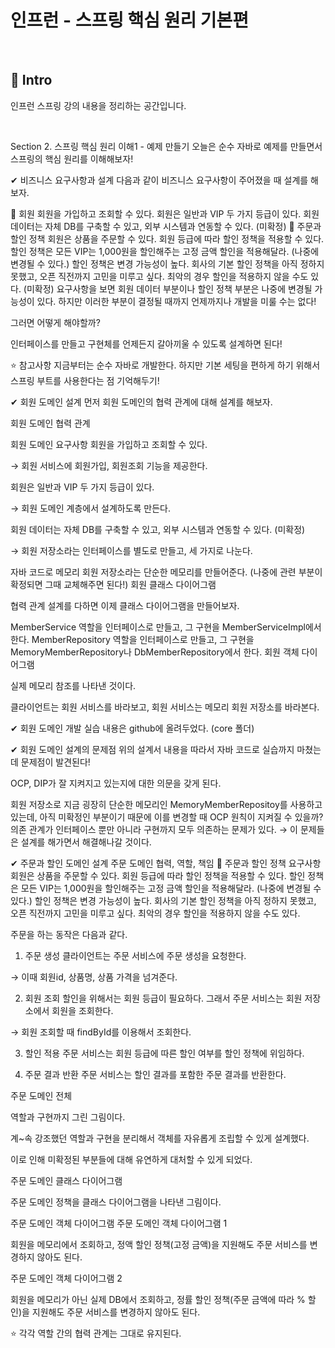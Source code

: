 # 인프런 - 스프링 핵심 원리 기본편
</br>

## :pushpin: Intro

인프런 스프링 강의 내용을 정리하는 공간입니다.

</br>
 
Section 2. 스프링 핵심 원리 이해1 - 예제 만들기
오늘은 순수 자바로 예제를 만들면서 스프링의 핵심 원리를 이해해보자!


✔ 비즈니스 요구사항과 설계
다음과 같이 비즈니스 요구사항이 주어졌을 때 설계를 해보자.

📌 회원
회원을 가입하고 조회할 수 있다.
회원은 일반과 VIP 두 가지 등급이 있다.
회원 데이터는 자체 DB를 구축할 수 있고, 외부 시스템과 연동할 수 있다. (미확정)
📌 주문과 할인 정책
회원은 상품을 주문할 수 있다.
회원 등급에 따라 할인 정책을 적용할 수 있다.
할인 정책은 모든 VIP는 1,000원을 할인해주는 고정 금액 할인을 적용해달라. (나중에 변경될 수 있다.)
할인 정책은 변경 가능성이 높다. 회사의 기본 할인 정책을 아직 정하지 못했고, 오픈 직전까지 고민을 미루고 싶다. 최악의 경우 할인을 적용하지 않을 수도 있다. (미확정)
요구사항을 보면 회원 데이터 부분이나 할인 정책 부분은 나중에 변경될 가능성이 있다.
하지만 이러한 부분이 결정될 때까지 언제까지나 개발을 미룰 수는 없다!

그러면 어떻게 해야할까?

인터페이스를 만들고 구현체를 언제든지 갈아끼울 수 있도록 설계하면 된다!

⭐ 참고사항
지금부터는 순수 자바로 개발한다. 하지만 기본 세팅을 편하게 하기 위해서 스프링 부트를 사용한다는 점 기억해두기!


✔ 회원 도메인 설계
먼저 회원 도메인의 협력 관계에 대해 설계를 해보자.

회원 도메인 협력 관계


회원 도메인 요구사항
회원을 가입하고 조회할 수 있다.

→ 회원 서비스에 회원가입, 회원조회 기능을 제공한다.

회원은 일반과 VIP 두 가지 등급이 있다.

→ 회원 도메인 계층에서 설계하도록 만든다.

회원 데이터는 자체 DB를 구축할 수 있고, 외부 시스템과 연동할 수 있다. (미확정)

→ 회원 저장소라는 인터페이스를 별도로 만들고, 세 가지로 나눈다.

자바 코드로 메모리 회원 저장소라는 단순한 메모리를 만들어준다. (나중에 관련 부분이 확정되면 그때 교체해주면 된다!)
회원 클래스 다이어그램


협력 관계 설계를 다하면 이제 클래스 다이어그램을 만들어보자.

MemberService 역할을 인터페이스로 만들고, 그 구현을 MemberServiceImpl에서 한다.
MemberRepository 역할을 인터페이스로 만들고, 그 구현을 MemoryMemberRepository나 DbMemberRepository에서 한다.
회원 객체 다이어그램


실제 메모리 참조를 나타낸 것이다.

클라이언트는 회원 서비스를 바라보고, 회원 서비스는 메모리 회원 저장소를 바라본다.

✔ 회원 도메인 개발
실습 내용은 github에 올려두었다. (core 폴더)


✔ 회원 도메인 설계의 문제점
위의 설계서 내용을 따라서 자바 코드로 실습까지 마쳤는데 문제점이 발견된다!

OCP, DIP가 잘 지켜지고 있는지에 대한 의문을 갖게 된다.

회원 저장소로 지금 굉장히 단순한 메모리인 MemoryMemberRepositoy를 사용하고 있는데, 아직 미확정인 부분이기 때문에 이를 변경할 때 OCP 원칙이 지켜질 수 있을까?
의존 관계가 인터페이스 뿐만 아니라 구현까지 모두 의존하는 문제가 있다.
→ 이 문제들은 설계를 해가면서 해결해나갈 것이다.

✔ 주문과 할인 도메인 설계
주문 도메인 협력, 역할, 책임
📌 주문과 할인 정책 요구사항
회원은 상품을 주문할 수 있다.
회원 등급에 따라 할인 정책을 적용할 수 있다.
할인 정책은 모든 VIP는 1,000원을 할인해주는 고정 금액 할인을 적용해달라. (나중에 변경될 수 있다.)
할인 정책은 변경 가능성이 높다. 회사의 기본 할인 정책을 아직 정하지 못했고, 오픈 직전까지 고민을 미루고 싶다. 최악의 경우 할인을 적용하지 않을 수도 있다.


주문을 하는 동작은 다음과 같다.

1. 주문 생성
클라이언트는 주문 서비스에 주문 생성을 요청한다.

→ 이때 회원id, 상품명, 상품 가격을 넘겨준다.

2. 회원 조회
할인을 위해서는 회원 등급이 필요하다.
그래서 주문 서비스는 회원 저장소에서 회원을 조회한다.

→ 회원 조회할 때 findById를 이용해서 조회한다.

3. 할인 적용
주문 서비스는 회원 등급에 따른 할인 여부를 할인 정책에 위임하다.

4. 주문 결과 반환
주문 서비스는 할인 결과를 포함한 주문 결과를 반환한다.

주문 도메인 전체


역할과 구현까지 그린 그림이다.

계~속 강조했던 역할과 구현을 분리해서 객체를 자유롭게 조립할 수 있게 설계했다.

이로 인해 미확정된 부분들에 대해 유연하게 대처할 수 있게 되었다.

주문 도메인 클래스 다이어그램


주문 도메인 정책을 클래스 다이어그램을 나타낸 그림이다.

주문 도메인 객체 다이어그램
주문 도메인 객체 다이어그램 1

회원을 메모리에서 조회하고, 정액 할인 정책(고정 금액)을 지원해도 주문 서비스를 변경하지 않아도 된다.

주문 도메인 객체 다이어그램 2

회원을 메모리가 아닌 실제 DB에서 조회하고, 정률 할인 정책(주문 금액에 따라 % 할인)을 지원해도 주문 서비스를 변경하지 않아도 된다.

⭐ 각각 역할 간의 협력 관계는 그대로 유지된다.
